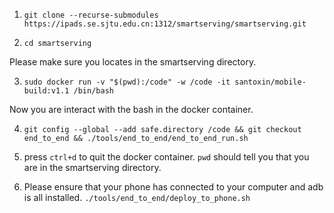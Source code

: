 1. `git clone --recurse-submodules https://ipads.se.sjtu.edu.cn:1312/smartserving/smartserving.git`

2. `cd smartserving`

Please make sure you locates in the smartserving directory. 

3. `sudo docker run -v "$(pwd):/code" -w /code -it santoxin/mobile-build:v1.1 /bin/bash`

Now you are interact with the bash in the docker container.

4. `git config --global --add safe.directory /code && git checkout end_to_end && ./tools/end_to_end/end_to_end_run.sh`

5. press `ctrl+d` to quit the docker container. `pwd` should tell you that you are in the smartserving directory.

6. Please ensure that your phone has connected to your computer and adb is all installed. `./tools/end_to_end/deploy_to_phone.sh`